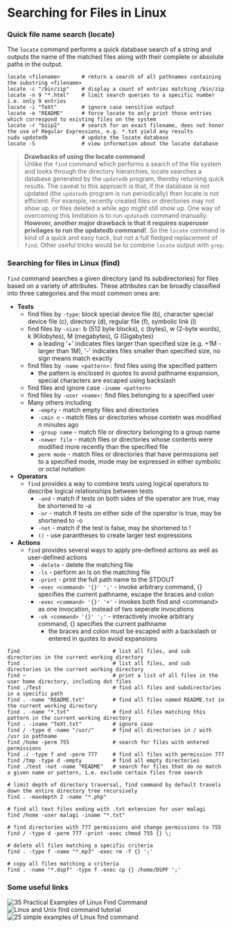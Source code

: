 # Searching for Files in Linux

### Quick file name search (locate)
The ```locate``` command performs a quick database search of a string and outputs the name of the matched files along with their complete or absolute paths in the output.

```console
locate <filename>       # return a search of all pathnames containing the substring <filename>
locate -c "/bin/zip"    # display a count of entries matching /bin/zip 
locate -n 9 "*.html"    # limit search queries to a specific number i.e. only 9 entries
locate -i "TeXt"        # ignore case sensitive output
locate -e "README"      # force locate to only print those entries which correspond to existing files on the system
locate -r "bzip2"       # search for an exact filename, does not honor the use of Regular Expressions, e.g. *.txt yield any results
sudo updatedb           # update the locate database
locate -S               # view information about the locate database
```
> **Drawbacks of using the locate command** <br>
  Unlike the ```find``` command which performs a search of the file system and looks through the directory hierarchies, locate searches a database generated by the ```updatedb``` program, thereby returning quick results. The caveat to this approach is that, if the database is not updated (the ```updatedb``` program is run periodically) then locate is not efficient. For example, recently created files or directories may not show up, or files deleted a while ago might still show up. One way of overcoming this limitation is to run ```updatedb``` command manually. **However, another major drawback is that it requires superuser privilages to run the updatedb command!**. So the ```locate``` command is kind of a quick and easy hack, but not a full fledged replacement of ```find```. Other useful tricks would be to combine ```locate``` output with ```grep```.


### Searching for files in Linux (find)
```find``` command searches a given directory (and its subdirectories) for files based on a variety of attributes. These attributes can be broadly classified into three categories and the most common ones are:
* **Tests**
    * find files by ```-type```: block special device file (b), character special device file (c), directory (d), regular file (f), symbolic link (l)
    * find files by ```-size:``` b (512 byte blocks), c (bytes), w (2-byte words), k (Kilobytes), M (megabytes), G (Gigabytes)
        * a leading '+' indicates files larger than specified size (e.g. +1M - larger than 1M), '-' indicates files smaller than specified size, no sign means match exactly
    * find files by ```-name <pattern>:``` find files using the specified pattern
        * the pattern is enclosed in quotes to avoid pathname expansion, special characters are escaped using backslash
    * find files and ignore case ```-iname <pattern>```
    * find files by ```-user <name>:``` find files belonging to a specified user
    * Many others including
      * ```-empty```      - match empty files and directories
      * ```-cmin n```     - match files or directories whose contetn was modified _n_ minutes ago
      * ```-group name``` - match file or directory belonging to a group name
      * ```-newer file``` - match files or directories whose contents were modified more recently than the specified file
      * ```perm mode```   - match files or directories that have permissions set to a specified mode, mode may be expressed in either symbolic or octal notation
* **Operators**
    * ```find``` provides a way to combine tests using logical operators to describe logical relationships between tests
        * ```-and``` - match if tests on both sides of the operator are true, may be shortened to -a
        * ```-or```  - match if tests on either side of the operator is true, may be shortened to -o
        * ```-not``` - match if the test is false, may be shortened to !
        * ```()``` - use parantheses to create larger test expressions
* **Actions** 
  * ```find``` provides several ways to apply pre-defined actions as well as user-defined actions
      * ```-delete``` - delete the matching file
      * ```-ls```     - perform an ls on the matching file
      * ```-print```  - print the full path name to the STDOUT
      * ```-exec <command> '{}' ';'``` - invoke arbitrary command, \{\} specifies the current pathname, escape the braces and colon
      * ```-exec <command> '{}' '+'``` - invokes both find and \<command\> as one invocation, instead of two seperate invocations
      * ```-ok <command> '{}' ';'```   - interactively invoke arbitrary command, \{\} specifies the current pathname
        * the braces and colon must be escaped with a backslash or entered in quotes to avoid expansions
 

```console
find                              # list all files, and sub directories in the current working directory
find .                            # list all files, and sub directories in the current working directory
find ~                            # print a list of all files in the user home directory, including dot files
find ./Test                       # find all files and subdirectories in a specific path
find . -name "README.txt"         # find all files named README.txt in the current working directory
find . -name "*.txt"              # find all files matching this pattern in the current working directory
find . -iname "TeXt.txt"          # ignore case
find / -type d -name "/usr/"      # find all directories in / with /usr in pathname
find /home -perm 755              # search for files with entered permissions
find ./ -type f and -perm 777     # find all files with permission 777
find /tmp -type d -empty          # find all empty directories
find ./test -not -name "README"   # search for files that do no match a given name or pattern, i.e. exclude certain files from search

# limit depth of directory traversal, find command by default travels down the entire directory tree recursively
find . -maxdepth 2 -name "*.php"  

# find all text files ending with .txt extension for user malagi 
find /home -user malagi -iname "*.txt"                                

# find directories with 777 permissions and change permissions to 755
find / -type d -perm 777 -print -exec chmod 755 {} \;

# delete all files matching a specific criteria
find . -type f -name "*.mp3" -exec rm -f {} ';'

# copy all files matching a criteria
find . -name "*.dspf" -type f -exec cp {} /home/DSPF ';'

```

### Some useful links
![35 Practical Examples of Linux Find Command](https://www.tecmint.com/35-practical-examples-of-linux-find-command/)  <br>
![Linux and Unix find command tutorial](https://shapeshed.com/unix-find/)  
![25 simple examples of Linux find command](https://www.binarytides.com/linux-find-command-examples/)
